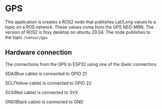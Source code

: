# GPS
This application is creates a ROS2 node that publishes Lat/Long values to a topic on a ROS network. These values come from the GPS NEO-M9N. The version of ROS2 is foxy desktop on ubuntu 20.04. The node publishes to the topic `/sensor/gps`

## Hardware connection
The connections from the GPS to ESP32 using one of the Qwiic connectors:

SDA(Blue cable) is connected to GPIO 21 

SCL(Yellow cable) is connected to GPIO 22 

3V3(Red cable) is connected to 3V3

GND(Black cable) is connected to GND
